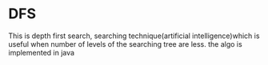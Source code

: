 # DFS
This is depth first search,
searching technique(artificial intelligence)which is useful when number of levels of the searching tree are less.
the algo is implemented in java
